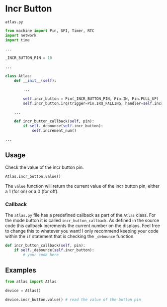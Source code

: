 # Incr Button

`atlas.py`

```python
from machine import Pin, SPI, Timer, RTC
import network
import time

...

_INCR_BUTTON_PIN = 10

...

class Atlas:
    def __init__(self):

        ...

        self.incr_button = Pin(_INCR_BUTTON_PIN, Pin.IN, Pin.PULL_UP)
        self.incr_button.irq(trigger=Pin.IRQ_FALLING, handler=self.incr_button_callback)

    ...

    def incr_button_callback(self, pin):
        if self._debounce(self.incr_button):
            self.increment_num()

...
```

## Usage

Check the value of the incr button pin.

```python
Atlas.incr_button.value()
```

The `value` function will return the current value of the incr button pin, either a 1 (for on) or a 0 (for off).

### Callback

The `atlas.py` file has a predefined callback as part of the `Atlas` class. For the mode button it is called `incr_button_callback`. As defined in the source code this callback increments the current number on the displays. Feel free to change this to whatever you want! I only recommend keeping your code within the `if` statement that is checking the `_debounce` function.

```python
def incr_button_callback(self, pin):
    if self._debounce(self.incr_button):
        # your code here
```

## Examples

```python
from atlas import Atlas

device = Atlas()

device.incr_button.value() # read the value of the button pin
```
